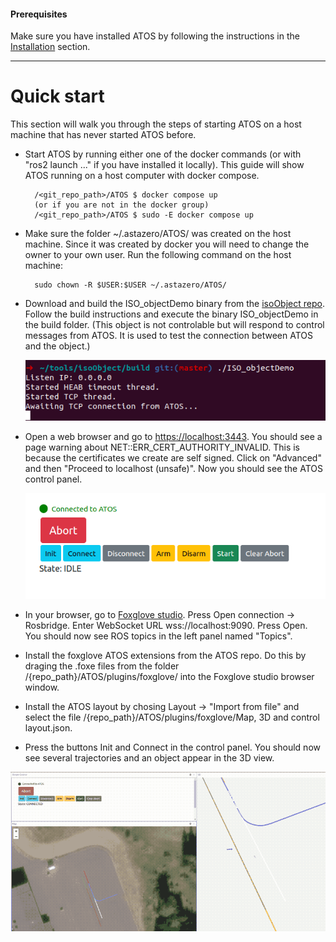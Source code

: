 #### Prerequisites
Make sure you have installed ATOS by following the instructions in the [Installation](installation.md) section.

-------------------------

# Quick start

This section will walk you through the steps of starting ATOS on a host machine that has never started ATOS before. 

* Start ATOS by running either one of the docker commands (or with "ros2 launch ..." if you have installed it locally). This guide will show ATOS running on a host computer with docker compose.

        
        /<git_repo_path>/ATOS $ docker compose up
        (or if you are not in the docker group)
        /<git_repo_path>/ATOS $ sudo -E docker compose up
       

* Make sure the folder ~/.astazero/ATOS/ was created on the host machine. Since it was created by docker you will need to change the owner to your own user. Run the following command on the host machine:

       
        sudo chown -R $USER:$USER ~/.astazero/ATOS/
        

* Download and build the ISO_objectDemo binary from the [isoObject repo](https://github.com/RI-SE/isoObject). Follow the build instructions and execute the binary ISO_objectDemo in the build folder. (This object is not controlable but will respond to control messages from ATOS. It is used to test the connection between ATOS and the object.)

    ![Alt text](isoobject_preconnect.png)

* Open a web browser and go to [https://localhost:3443](https://localhost:3443). You should see a page warning about NET::ERR_CERT_AUTHORITY_INVALID. This is because the certificates we create are self signed. Click on "Advanced" and then "Proceed to localhost (unsafe)". Now you should see the ATOS control panel.

    ![Alt text](controlpanel.png)

* In your browser, go to [Foxglove studio](https://studio.foxglove.dev/). Press Open connection -> Rosbridge. Enter WebSocket URL wss://localhost:9090. Press Open. You should now see ROS topics in the left panel named "Topics". 

* Install the foxglove ATOS extensions from the ATOS repo. Do this by draging the .foxe files from the folder /{repo_path}/ATOS/plugins/foxglove/ into the Foxglove studio browser window.

* Install the ATOS layout by chosing Layout -> "Import from file" and select the file /{repo_path}/ATOS/plugins/foxglove/Map, 3D and control layout.json.

* Press the buttons Init and Connect in the control panel. You should now see several trajectories and an object appear in the 3D view. 


![Alt text](connected.gif)
